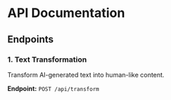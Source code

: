 # API Documentation

## Endpoints

### 1. Text Transformation

Transform AI-generated text into human-like content.

**Endpoint:** `POST /api/transform`
